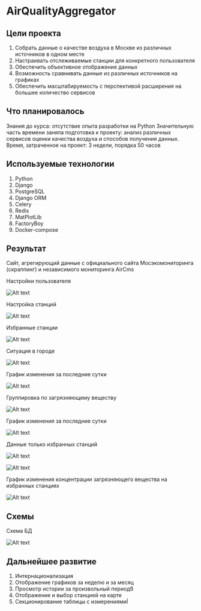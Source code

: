 # AirQualityAggregator

## Цели проекта

 1. Собрать данные о качестве воздуха в Москве из различных источников в одном месте
 2. Настраивать отслеживаемые станции для конкретного пользователя
 3. Обеспечить объективное отображение данных 
 4. Возможность сравнивать данные из различных источников на графиках
 5. Обеспечить масштабируемость с перспективой расширения на большее количество сервисов
 
 ## Что планировалось
 
 Знания до курса: отсутствие опыта разработки на Python
 Значительную часть времени заняла подготовка к проекту: анализ различных сервисов оценки качества воздуха и способов получения данных.
 Время, затраченное на проект: 3 недели, порядка 50 часов
 
 ## Используемые технологии
 
 1. Python
 2. Django
 3. PostgreSQL
 4. Django ORM
 5. Celery 
 6. Redis
 7. MatPlotLib
 8. FactoryBoy
 9. Docker-compose
 
 ## Результат
 
 Сайт, агрегирующий данные с официального сайта Мосэкомониторинга (скраппинг) и независимого мониторинга AirCms
 
 Настройки пользователя
 
 ![Alt text](img/User_settings.png?raw=true)
 
 Настройка станций 
 
 ![Alt text](img/My_stations_settings_all.png?raw=true )
 
 Избранные станции 
 
 ![Alt text](img/My_stations_settings.png?raw=true)
  
  
 Ситуация в городе 
 
 ![Alt text](img/Main_screen_by_service.png?raw=true)  
 
 График изменения за последние сутки
 
 ![Alt text](img/Graph_station_substance.png?raw=true) 
 
 Группировка по загрязняющему веществу
 
 ![Alt text](img/Main_screen_by_substance.png?raw=true)  
 
 График изменения за последние сутки
 
 ![Alt text](img/Graph_by_services.png?raw=true)   
 
 Данные только избранных станций
 
 ![Alt text](img/My_stations_by_service.png?raw=true)     
 
 ![Alt text](img/My_stations_by_substance.png?raw=true)  
 
 График изменения концентрации загрязняющего вещества на избранных станциях
 
 ![Alt text](img/My_stations_graph_by_substance.png?raw=true) 
 
 ## Схемы

Схема БД

![Alt text](img/ErScheme.png?raw=true)
 
 ## Дальнейшее развитие
  1. Интернационализация
  2. Отображение графиков за неделю и за месяц
  3. Просмотр истории за произвольный периодß
  4. Отображение и выбор станцией на карте 
  5. Секционирование таблицы с измерениямиÍ